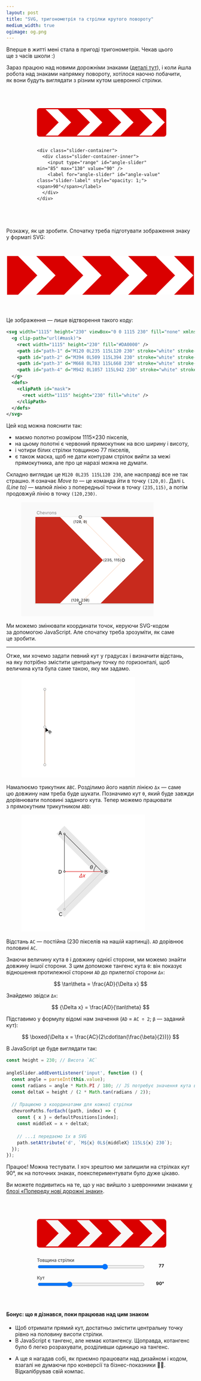 ```yaml
---
layout: post
title: "SVG, тригонометрія та стрілки крутого повороту"
medium_width: true
ogimage: og.png
---
```


Вперше в житті мені стала в пригоді тригонометрія. Чекав цього ще з часів школи :)

Зараз працюю над новими дорожніми знаками ([деталі тут](https://roadsigns.in.ua/posts/idea-and-motivation/)), і коли йшла робота над знаками напрямку повороту, хотілося наочно побачити, як вони будуть виглядати з різним кутом шевронної стрілки.

<!-- more -->

<style>
  svg {
    max-width: 100%;
    height: auto;
  }

  .chevrons-fun {
    max-width: 340px;
    margin: 0 auto;
    padding: 3em 0;
  }

  .slider-container {
    margin-top: 1em;
    font-weight: 500;
    font-size: 0.75rem;
  }

  .slider-container-inner {
    display: flex;
    gap: 10px;
  }

  .slider-container label {
    /* font-size: 0.85em; */
    opacity: 0.8;
  }

  .slider-container span {
    min-width: 40px;
    text-align: right;
    font-weight: bold;
  }

  .slider-container input {
    flex: 1;
  }

  .svg-container {
    padding-top: 10px;
    padding-bottom: 0.75em;
    text-align: center;
  }

  .value-label {
    /* margin-left: 10px; */
  }

  .svg-container svg {
    max-width: 100%;
    height: auto;
    border-radius: 7px;
    border: 3px solid #da0000;
    box-shadow: inset 0 0 0 1px #da0000;
  }
</style>

<div class="serious-thing serious-thing--nomargin">
  <div class="chevrons-fun">
    <div class="svg-container">
      <svg width="1115" height="230" viewBox="0 0 1115 230" fill="none" xmlns="http://www.w3.org/2000/svg">
        <g clip-path="url(#mask)">
          <rect width="1115" height="230" fill="#DA0000" />
          <path id="path-1" d="M120 0L235 115L120 230" stroke="white" stroke-width="77" stroke-linecap="square" />
          <path id="path-2" d="M394 0L509 115L394 230" stroke="white" stroke-width="77" stroke-linecap="square" />
          <path id="path-3" d="M668 0L783 115L668 230" stroke="white" stroke-width="77" stroke-linecap="square" />
          <path id="path-4" d="M942 0L1057 115L942 230" stroke="white" stroke-width="77" stroke-linecap="square" />
        </g>
        <defs>
          <clipPath id="mask">
            <rect width="1115" height="230" fill="white" />
          </clipPath>
        </defs>
      </svg>
    </div>

    <div class="slider-container">
      <div class="slider-container-inner">
        <input type="range" id="angle-slider" min="85" max="130" value="90" />
        <label for="angle-slider" id="angle-value" class="slider-label" style="opacity: 1;"><span>90°</span></label>
      </div>
    </div>
  </div>
</div>

<script>
  const angleSlider = document.getElementById('angle-slider');
  // const strokeWidthSlider = document.getElementById('stroke-width-slider');
  // const strokeWidthValue = document.getElementById('stroke-width-value');
  const angleValue = document.getElementById('angle-value');
  const chevronPaths = [
    document.getElementById('path-1'),
    document.getElementById('path-2'),
    document.getElementById('path-3'),
    document.getElementById('path-4')
  ];

  const defaultPositions = [
    { x: 120 },
    { x: 394 },
    { x: 668 },
    { x: 942 }
  ];

  const height = 230;

  angleSlider.addEventListener('input', function () {
    angleValue.textContent = this.value + '°';
    const angle = parseInt(this.value);
    const radians = angle * Math.PI / 180;
    const deltaX = height / (2 * Math.tan(radians / 2));

    chevronPaths.forEach((path, index) => {
      const { x } = defaultPositions[index];
      const middleX = x + deltaX;

      // ...і передаємо їх в SVG
      path.setAttribute('d', `M${x} 0L${middleX} 115L${x} 230`);
    });
  });

  // Set default value for angle
  angleSlider.value = 90;
  angleSlider.dispatchEvent(new Event('input'));
</script>

Розкажу, як це зробити. Спочатку треба підготувати зображення знаку у форматі SVG:

<div style="max-width: 500px; margin-inline: auto; padding: 2em 0 3em;">
  <svg width="1115" height="230" viewBox="0 0 1115 230" fill="none" xmlns="http://www.w3.org/2000/svg">
    <g clip-path="url(#mask)">
      <rect width="1115" height="230" fill="#DA0000"/>
      <path id="path-1" d="M120 0L235 115L120 230" stroke="white" stroke-width="77" stroke-linecap="square"/>
      <path id="path-2" d="M394 0L509 115L394 230" stroke="white" stroke-width="77" stroke-linecap="square"/>
      <path id="path-3" d="M668 0L783 115L668 230" stroke="white" stroke-width="77" stroke-linecap="square"/>
      <path id="path-4" d="M942 0L1057 115L942 230" stroke="white" stroke-width="77" stroke-linecap="square"/>
    </g>
    <defs>
      <clipPath id="mask">
        <rect width="1115" height="230" fill="white"/>
      </clipPath>
    </defs>
  </svg>
</div>

Це зображення — лише відтворення такого коду:

```xml
<svg width="1115" height="230" viewBox="0 0 1115 230" fill="none" xmlns="http://www.w3.org/2000/svg">
  <g clip-path="url(#mask)">
    <rect width="1115" height="230" fill="#DA0000" />
    <path id="path-1" d="M120 0L235 115L120 230" stroke="white" stroke-width="77" stroke-linecap="square" />
    <path id="path-2" d="M394 0L509 115L394 230" stroke="white" stroke-width="77" stroke-linecap="square" />
    <path id="path-3" d="M668 0L783 115L668 230" stroke="white" stroke-width="77" stroke-linecap="square" />
    <path id="path-4" d="M942 0L1057 115L942 230" stroke="white" stroke-width="77" stroke-linecap="square" />
  </g>
  <defs>
    <clipPath id="mask">
      <rect width="1115" height="230" fill="white" />
    </clipPath>
  </defs>
</svg>
```

Цей код можна пояснити так:
- маємо полотно розміром 1115×230 пікселів,
- на цьому полотні є червоний прямокутник на всю ширину і висоту,
- і чотири білих стрілки товщиною 77 пікселів,
- є також маска, щоб не дати контурам стрілок вийти за межі прямокутника, але про це наразі можна не думати.

Складно виглядає це `M120 0L235 115L120 230`, але насправді все не так страшно. `M` означає _Move to_ — це команда йти в точку `(120,0)`. Далі `L` _(Line to)_ — малюй лінію з попередньої точки в точку `(235,115)`, а потім продовжуй лінію в точку `(120,230)`.

<figure class="figure--center">
  <img src="/i/blog/trigonometry/coords.png" width="354" alt="">
</figure>

Ми можемо змінювати координати точок, керуючи SVG-кодом за допомогою JavaScript. Але спочатку треба зрозуміти, як саме це зробити.

* * *

Отже, ми хочемо задати певний кут у градусах і визначити відстань, на яку потрібно змістити центральну точку по горизонталі, щоб величина кута була саме такою, яку ми задамо.

<figure class="figure--center">
  <img src="/i/blog/trigonometry/points.gif" width="304" alt="">
</figure>

Намалюємо трикутник `ABC`. Розділимо його навпіл лінією `Δx` — саме цю довжину нам треба буде шукати. Позначимо кут `θ`, який буде завжди дорівнювати половині заданого кута. Тепер можемо працювати з прямокутним трикутником `ABD`:

<figure class="figure--center">
  <img src="/i/blog/trigonometry/triangle.png" srcset="/i/blog/trigonometry/triangle@2x.png 2x" alt="">
</figure>

Відстань `AC` — постійна (230 пікселів на нашій картинці). `AD` дорівнює половині `AC`. <!--Також ми завжди будемо мати значення кута `θ`. Треба знайти довжину катета, прилеглого до нашого кута, знаючи довжину протилежного катета.-->

Знаючи величину кута `θ` і довжину однієї сторони, ми можемо знайти довжину іншої сторони. З цим допоможе тангенс кута `θ`: він показує відношення протилежної сторони `AD` до прилеглої сторони `Δx`:

<script async src="https://cdn.jsdelivr.net/npm/mathjax@3/es5/tex-mml-chtml.js"></script>

$$ \tan\theta = \frac{AD}{\Delta x} $$

Знайдемо звідси `Δx`:

$$ {\Delta x} = \frac{AD}{\tan\theta} $$

Підставимо у формулу відомі нам значення (`AD` = `AC ÷ 2`; `β` — заданий кут):

$$ \boxed{\Delta x = \frac{AC}{2\cdot\tan(\frac{\beta}{2})}} $$

В JavaScript це буде виглядати так:

```js
const height = 230; // Висота `AC`

angleSlider.addEventListener('input', function () {
  const angle = parseInt(this.value);
  const radians = angle * Math.PI / 180; // JS потребує значення кута в радіанах
  const deltaX = height / (2 * Math.tan(radians / 2));

  // Працюємо з координатами для кожної стрілки
  chevronPaths.forEach((path, index) => {
    const { x } = defaultPositions[index];
    const middleX = x + deltaX;

    // ...і передаємо їх в SVG
    path.setAttribute('d', `M${x} 0L${middleX} 115L${x} 230`);
  });
});
```

Працює! Можна тестувати. І хоч зрештою ми залишили на стрілках кут 90°, як на поточних знаках, поекспериментувати було дуже цікаво.

Ви можете подивитись на те, що у нас вийшло з шевронними знаками [у блозі «Попереду нові дорожні знаки»](https://roadsigns.in.ua/posts/chevrons/).

<div class="serious-thing serious-thing--nomargin">
  <div class="chevrons-fun">
    <div class="svg-container">
      <svg width="1115" height="230" viewBox="0 0 1115 230" fill="none"
        xmlns="http://www.w3.org/2000/svg">
        <rect width="1115" height="230" fill="#DA0000" />
        <mask id="chevron-mask-1" style="mask-type:alpha" maskUnits="userSpaceOnUse" x="0" y="0"
          width="1115" height="230">
          <rect width="1115" height="230" fill="#D9D9D9" />
        </mask>
        <g mask="url(#chevron-mask-1)">
          <path id="chevron-path-1" d="M70 -50L235 115L70 280" stroke="#F8F8F8" stroke-width="77" />
          <path id="chevron-path-2" d="M344 -50L509 115L344 280" stroke="#F8F8F8" stroke-width="77" />
          <path id="chevron-path-3" d="M618 -50L783 115L618 280" stroke="#F8F8F8" stroke-width="77" />
          <path id="chevron-path-4" d="M892 -50L1057 115L892 280" stroke="#F8F8F8" stroke-width="77" />
        </g>
      </svg>
    </div>
    <div class="slider-container">
      <label for="stroke-width-slider-1" class="slider-label">
        Товщина стрілки
      </label>
      <div class="slider-container-inner">
        <input type="range" id="stroke-width-slider-1" min="10" max="115" value="77" />
        <span id="stroke-width-value-1" class="value-label">77</span>
      </div>
    </div>
    <div class="slider-container">
      <label for="angle-slider-1" class="slider-label">
        Кут
      </label>
      <div class="slider-container-inner">
        <input type="range" id="angle-slider-1" min="70" max="140" value="90" />
        <span id="angle-value-1" class="value-label">90°</span>
      </div>
    </div>
  </div>
</div>

#### Бонус: що я дізнався, поки працював над цим знаком

- Щоб отримати прямий кут, достатньо змістити центральну точку рівно на половину висоти стрілки.
- В JavaScript є тангенс, але немає котангенсу. Щоправда, котангенс було б легко розрахувати, розділивши одиницю на тангенс.
<!-- - Якщо початковий кут — 180°, то в нашій формулі отримали б ділення на нуль. Проте ваш компʼютер не вибухне, і навіть не намагатиметься ділити на нуль. При переведенні кута з градусів в радіани береться приблизне значення числа Пі, і тангенс кута буде дуже близьким до нуля, але  -->
- А ще я нагадав собі, як приємно працювати над дизайном і кодом, взагалі не думаючи про конверсії та бізнес-показники 💆‍♂️. Відкалібрував свій компас.

<script>
  const strokeWidthSlider = document.getElementById('stroke-width-slider-1');
  const angleSliderAlt = document.getElementById('angle-slider-1');
  const strokeWidthValue = document.getElementById('stroke-width-value-1');
  const angleValueAlt = document.getElementById('angle-value-1');
  const chevronPathsAlt = [
    document.getElementById('chevron-path-1'),
    document.getElementById('chevron-path-2'),
    document.getElementById('chevron-path-3'),
    document.getElementById('chevron-path-4')
  ];

  const defaultPositionsAlt = [
    { x: 70 },
    { x: 344 },
    { x: 618 },
    { x: 892 }
  ];

  strokeWidthSlider.addEventListener('input', function () {
    strokeWidthValue.textContent = this.value;
    chevronPathsAlt.forEach(path => {
      path.setAttribute('stroke-width', this.value);
    });
  });

  angleSliderAlt.addEventListener('input', function () {
    angleValueAlt.textContent = this.value + '°';
    const angle = parseInt(this.value);
    const radians = angle * Math.PI / 180;
    const length = 165;

    chevronPathsAlt.forEach((path, index) => {
      const { x } = defaultPositionsAlt[index];
      const newX2 = x + length / Math.tan(radians / 2);

      path.setAttribute('d', `M${x} -50L${newX2} 115L${x} 280`);
      // console.log(Math.tan(radians / 2))
      // console.log(newX2)
    });
  });

  // Set default value for angle
  angleSliderAlt.value = 90;
  angleSliderAlt.dispatchEvent(new Event('input'));
</script>

